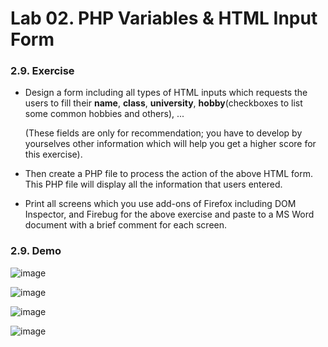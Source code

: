 # Lab 02. PHP Variables & HTML Input Form

### 2.9. Exercise

- Design a form including all types of HTML inputs which requests the users to fill their **name**, **class**, **university**, **hobby**(checkboxes to list some common hobbies and others), ... 

  (These fields are only for recommendation; you have to develop by yourselves other information which will help you get a higher score for this exercise).
- Then create a PHP file to process the action of the above HTML form. This PHP file will display all the information that users entered.
- Print all screens which you use add-ons of Firefox including DOM Inspector, and Firebug for the above exercise and paste to a MS Word document with a brief comment for each screen.

### 2.9. Demo

![image](https://user-images.githubusercontent.com/57245180/163513650-dd4b3dbd-d9cf-46b6-8850-b66fb5168cc8.png)

![image](https://user-images.githubusercontent.com/57245180/163513740-199d892f-5abd-4851-a8b6-51339dca6565.png)

![image](https://user-images.githubusercontent.com/57245180/163513832-80ee3d49-ce3f-4c45-b892-3f01017a6709.png)

![image](https://user-images.githubusercontent.com/57245180/163513876-66af9339-00ab-45c2-b3f0-586418aaa088.png)